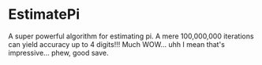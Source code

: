 # EstimatePi
A super powerful algorithm for estimating pi. A mere 100,000,000 iterations can yield accuracy up to 4 digits!!! Much WOW... uhh I mean that's impressive... phew, good save.
